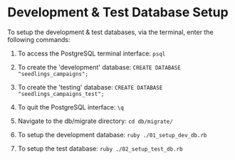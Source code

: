 # Development & Test Database Setup

To setup the development & test databases, via the terminal, enter the following commands:

1) To access the PostgreSQL terminal interface:
`psql`

2) To create the 'development' database:
`CREATE DATABASE "seedlings_campaigns";`

3) To create the 'testing' database:
`CREATE DATABASE "seedlings_campaigns_test";`

4) To quit the PostgreSQL interface:
`\q`

5) Navigate to the db/migrate directory:
`cd db/migrate/`

6) To setup the development database:
`ruby ./01_setup_dev_db.rb`

7) To setup the test database:
`ruby ./02_setup_test_db.rb`
